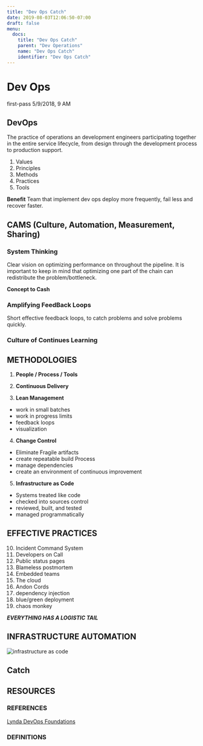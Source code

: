 ```yaml
---
title: "Dev Ops Catch"
date: 2019-08-03T12:06:50-07:00
draft: false
menu:
  docs:
    title: "Dev Ops Catch"
    parent: "Dev Operations"
    name: "Dev Ops Catch"
    identifier: "Dev Ops Catch"
---
```


# Dev Ops

first-pass
5/9/2018, 9 AM

## DevOps
The practice of operations an development engineers participating together in the entire service lifecycle, from design through the development process to production support.

1. Values
2. Principles
3. Methods
4. Practices
5. Tools

__Benefit__
Team that implement dev ops deploy more frequently, fail less and recover faster.


## CAMS (Culture, Automation, Measurement, Sharing)

### System Thinking
Clear vision on optimizing performance on throughout the pipeline. It is important to keep in mind that optimizing one part of the chain can redistribute the problem/bottleneck.  

__Concept to Cash__

### Amplifying FeedBack Loops
Short effective feedback loops, to catch problems and solve problems quickly.

### Culture of Continues Learning


## METHODOLOGIES

1. __People / Process / Tools__

2. __Continuous Delivery__

3. __Lean Management__
  - work in small batches
  - work in progress limits
  - feedback loops
  - visualization

4. __Change Control__
- Eliminate Fragile artifacts
- create repeatable build Process
- manage dependencies
- create an environment of continuous improvement

5. __Infrastructure as Code__
- Systems treated like code
- checked into sources control
- reviewed, built, and tested
- managed programmatically

## EFFECTIVE PRACTICES
10. Incident Command System
9. Developers on Call
8. Public status pages
7. Blameless postmortem
6. Embedded teams
5. The cloud
4. Andon Cords
3. dependency injection
2. blue/green deployment
1. chaos monkey

__*EVERYTHING HAS A LOGISTIC TAIL*__


## INFRASTRUCTURE AUTOMATION
![infrastructure as code](./assets/Infrastructure_as_code.png)


## Catch

## RESOURCES

### REFERENCES
[Lynda DevOps Foundations](https://www.lynda.com/Operating-Systems-tutorials/DevOps-Fundamentals/508618-2.html)

### DEFINITIONS
